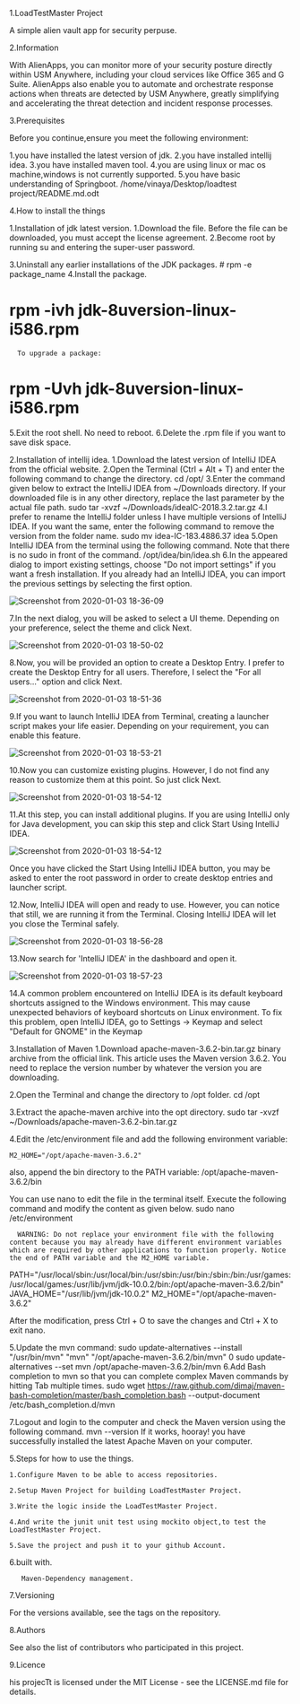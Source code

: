 


1.LoadTestMaster Project

A simple alien vault app for security perpuse.


2.Information

With AlienApps, you can monitor more of your security posture directly within USM Anywhere, including your cloud services like Office 365 and G Suite. AlienApps also enable you to automate and orchestrate response actions when threats are detected by USM Anywhere, greatly simplifying and accelerating the threat detection and incident response processes.



3.Prerequisites

Before you continue,ensure you meet the following environment:

1.you have installed the latest version of jdk.
2.you have installed intellij idea.
3.you have installed maven tool.
4.you are using linux or mac os machine,windows is not currently supported.
5.you have basic understanding of Springboot.
/home/vinaya/Desktop/loadtest project/README.md.odt


4.How to install the things

1.Installation of jdk latest version.
   1.Download the file.
      Before the file can be downloaded, you must accept the license agreement.
   2.Become root by running su and entering the super-user password.
   
   3.Uninstall any earlier installations of the JDK packages.
    # rpm -e package_name
   4.Install the package.
   # rpm -ivh jdk-8uversion-linux-i586.rpm
      To upgrade a package:
   # rpm -Uvh jdk-8uversion-linux-i586.rpm
  5.Exit the root shell. No need to reboot.
  6.Delete the .rpm file if you want to save disk space.




2.Installation of intellij idea.
 1.Download the latest version of IntelliJ IDEA from the official website.
 2.Open the Terminal (Ctrl + Alt + T) and enter the following command to change the directory.
 cd /opt/
 3.Enter the command given below to extract the IntelliJ IDEA  from ~/Downloads directory. If your downloaded file is in any other directory, replace the last parameter by the actual file path.
 sudo tar -xvzf ~/Downloads/ideaIC-2018.3.2.tar.gz
 4.I prefer to rename the IntelliJ folder unless I have multiple versions of IntelliJ IDEA. If you want the same, enter the following command to remove the version from the folder name.
sudo mv idea-IC-183.4886.37 idea
 5.Open IntelliJ IDEA from the terminal using the following command. Note that there is no sudo in front of the command.
 /opt/idea/bin/idea.sh
6.In the appeared dialog to import existing settings, choose "Do not import settings" if you want a fresh installation. If you already had an IntelliJ IDEA, you can import the previous settings by selecting the first option.

![Screenshot from 2020-01-03 18-36-09](https://user-images.githubusercontent.com/57664628/71724935-1b67ab00-2e58-11ea-9139-425e9f4e5ddb.png)





7.In the next dialog, you will be asked to select a UI theme. Depending on your preference, select the theme and click Next.



![Screenshot from 2020-01-03 18-50-02](https://user-images.githubusercontent.com/57664628/71725791-2839ce00-2e5b-11ea-9238-86a0e8949c2d.png)




8.Now, you will be provided an option to create a Desktop Entry. I prefer to create the Desktop Entry for all users. Therefore, I select the "For all users..." option and click Next.





![Screenshot from 2020-01-03 18-51-36](https://user-images.githubusercontent.com/57664628/71725961-a5654300-2e5b-11ea-85a5-cbfe3ed248fe.png)




9.If you want to launch IntelliJ IDEA from Terminal, creating a launcher script makes your life easier. Depending on your requirement, you can enable this feature.





![Screenshot from 2020-01-03 18-53-21](https://user-images.githubusercontent.com/57664628/71726032-d8a7d200-2e5b-11ea-8b5b-11b65ac6af78.png)







10.Now you can customize existing plugins. However, I do not find any reason to customize them at this point. So just click Next.





![Screenshot from 2020-01-03 18-54-12](https://user-images.githubusercontent.com/57664628/71726107-16a4f600-2e5c-11ea-9501-0f961a8c3fdd.png)







11.At this step, you can install additional plugins. If you are using IntelliJ only for Java development, you can skip this step and click Start Using IntelliJ IDEA.






![Screenshot from 2020-01-03 18-54-12](https://user-images.githubusercontent.com/57664628/71726107-16a4f600-2e5c-11ea-9501-0f961a8c3fdd.png)




Once you have clicked the Start Using IntelliJ IDEA button, you may be asked to enter the root password in order to create desktop entries and launcher script.


12.Now, IntelliJ IDEA will open and ready to use. However, you can notice that still, we are running it from the Terminal. Closing IntelliJ IDEA will let you close the Terminal safely.




![Screenshot from 2020-01-03 18-56-28](https://user-images.githubusercontent.com/57664628/71726606-a008f800-2e5d-11ea-8c3b-20ef5dfc12b7.png)



13.Now search for 'IntelliJ IDEA' in the dashboard and open it.





![Screenshot from 2020-01-03 18-57-23](https://user-images.githubusercontent.com/57664628/71726709-e52d2a00-2e5d-11ea-82b2-2dbd5f8c77bc.png)




14.A common problem encountered on IntelliJ IDEA is its default keyboard shortcuts assigned to the Windows environment. This may cause unexpected behaviors of keyboard shortcuts on Linux environment. To fix this problem, open IntelliJ IDEA, go to Settings → Keymap and select "Default for GNOME" in the Keymap




3.Installation of Maven
   1.Download apache-maven-3.6.2-bin.tar.gz binary archive from the official link. This article uses the Maven version 3.6.2. You need to replace the version number by whatever the version you are downloading.

  2.Open the Terminal and change the directory to /opt folder.
   cd /opt
 
  3.Extract the apache-maven archive into the opt directory.
   sudo tar -xvzf ~/Downloads/apache-maven-3.6.2-bin.tar.gz

 4.Edit the /etc/environment file and add the following environment variable:

    M2_HOME="/opt/apache-maven-3.6.2"
 


   also, append the bin directory to the PATH variable:
     /opt/apache-maven-3.6.2/bin


   You can use nano to edit the file in the terminal itself. Execute the following command and modify the content as given below.
      sudo nano /etc/environment


      WARNING: Do not replace your environment file with the following content because you may already have different environment variables which are required by other applications to function properly. Notice the end of PATH variable and the M2_HOME variable.
PATH="/usr/local/sbin:/usr/local/bin:/usr/sbin:/usr/bin:/sbin:/bin:/usr/games:/usr/local/games:/usr/lib/jvm/jdk-10.0.2/bin:/opt/apache-maven-3.6.2/bin"
JAVA_HOME="/usr/lib/jvm/jdk-10.0.2"
M2_HOME="/opt/apache-maven-3.6.2"

After the modification, press Ctrl + O to save the changes and Ctrl + X to exit nano.

5.Update the mvn command:
sudo update-alternatives --install "/usr/bin/mvn" "mvn" "/opt/apache-maven-3.6.2/bin/mvn" 0
sudo update-alternatives --set mvn /opt/apache-maven-3.6.2/bin/mvn
6.Add Bash completion to mvn so that you can complete complex Maven commands by hitting Tab multiple times.
sudo wget https://raw.github.com/dimaj/maven-bash-completion/master/bash_completion.bash --output-document /etc/bash_completion.d/mvn

7.Logout and login to the computer and check the Maven version using the following command.
mvn --version
If it works, hooray! you have successfully installed the latest Apache Maven on your computer.

5.Steps for how to use the things.

    1.Configure Maven to be able to access repositories.
    
    2.Setup Maven Project for building LoadTestMaster Project.
    
    3.Write the logic inside the LoadTestMaster Project.
    
    4.And write the junit unit test using mockito object,to test the LoadTestMaster Project.
    
    5.Save the project and push it to your github Account.


6.built with.
       
       Maven-Dependency management.

7.Versioning

For the versions available, see the tags on the repository.

8.Authors

See also the list of contributors who participated in this project.

9.Licence

his projecTt is licensed under the MIT License - see the LICENSE.md file for details.

